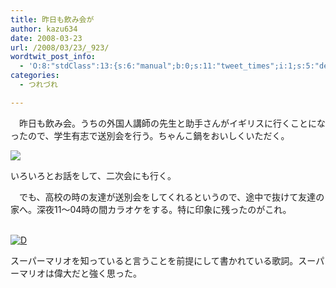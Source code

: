 ```yaml
---
title: 昨日も飲み会が
author: kazu634
date: 2008-03-23
url: /2008/03/23/_923/
wordtwit_post_info:
  - 'O:8:"stdClass":13:{s:6:"manual";b:0;s:11:"tweet_times";i:1;s:5:"delay";i:0;s:7:"enabled";i:1;s:10:"separation";s:2:"60";s:7:"version";s:3:"3.7";s:14:"tweet_template";b:0;s:6:"status";i:2;s:6:"result";a:0:{}s:13:"tweet_counter";i:2;s:13:"tweet_log_ids";a:1:{i:0;i:3863;}s:9:"hash_tags";a:0:{}s:8:"accounts";a:1:{i:0;s:7:"kazu634";}}'
categories:
  - つれづれ

---
```

<div class="section">
<p>
    　昨日も飲み会。うちの外国人講師の先生と助手さんがイギリスに行くことになったので、学生有志で送別会を行う。ちゃんこ鍋をおいしくいただく。
</p>
  
<p>
<center>
</center>
</p>
  
<p>
<a href="http://flickr.com/photos/7190707@N05/2353500949/" onclick="__gaTracker('send', 'event', 'outbound-article', 'http://flickr.com/photos/7190707@N05/2353500949/', '');" title="ちゃんこ鍋"><img src="http://farm4.static.flickr.com/3129/2353500949_ea582b1215_m.jpg" /></a>
</p></p> 
  
<p>
    いろいろとお話をして、二次会にも行く。
</p>
  
<p>
    　でも、高校の時の友達が送別会をしてくれるというので、途中で抜けて友達の家へ。深夜11～04時の間カラオケをする。特に印象に残ったのがこれ。
</p>
  
<p>
<center>
</center>
</p>
  
<p>
<br /> <a href="http://d.hatena.ne.jp/video/youtube/5j8nS0vQ5yw" onclick="__gaTracker('send', 'event', 'outbound-article', 'http://d.hatena.ne.jp/video/youtube/5j8nS0vQ5yw', '');" alt="この動画を含む日記"><img src="http://d.hatena.ne.jp/images/d_entry.gif" alt="D" border="0" style="vertical-align: bottom;" title="この動画を含む日記" /></a>
</p></p> 
  
<p>
    スーパーマリオを知っていると言うことを前提にして書かれている歌詞。スーパーマリオは偉大だと強く思った。
</p>
</div>